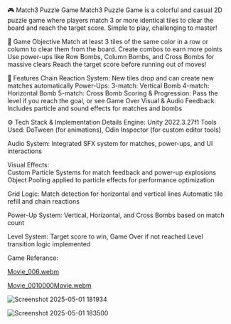 🎮 Match3 Puzzle Game
Match3 Puzzle Game is a colorful and casual 2D puzzle game where players match 3 or more identical tiles to clear the board and reach the target score. Simple to play, challenging to master!

🎯 Game Objective
Match at least 3 tiles of the same color in a row or column to clear them from the board.
Create combos to earn more points
Use power-ups like Row Bombs, Column Bombs, and Cross Bombs for massive clears
Reach the target score before running out of moves!

🚀 Features
Chain Reaction System: New tiles drop and can create new matches automatically
Power-Ups:
3-match: Vertical Bomb
4-match: Horizontal Bomb
5-match: Cross Bomb
Scoring & Progression: Pass the level if you reach the goal, or see Game Over
Visual & Audio Feedback: Includes particle and sound effects for matches and bombs

⚙️ Tech Stack & Implementation Details
Engine: Unity 2022.3.27f1
Tools Used: DoTween (for animations), Odin Inspector (for custom editor tools)

Audio System: Integrated SFX system for matches, power-ups, and UI interactions

Visual Effects:                              
Custom Particle Systems for match feedback and power-up explosions
Object Pooling applied to particle effects for performance optimization

Grid Logic:
Match detection for horizontal and vertical lines
Automatic tile refill and chain reactions

Power-Up System:
Vertical, Horizontal, and Cross Bombs based on match count

Level System:
Target score to win, Game Over if not reached
Level transition logic implemented

Game Referance:

[Movie_006.webm](https://github.com/user-attachments/assets/22b4acc3-563d-4240-8eb7-cc726b3777d6)


[Movie_0010000Movie.webm](https://github.com/user-attachments/assets/26fa5572-f059-4b01-a59f-fff56fc20960)


![Screenshot 2025-05-01 181934](https://github.com/user-attachments/assets/a6d8bd27-11fa-4304-9eb5-1746e6a6a903)

![Screenshot 2025-05-01 183500](https://github.com/user-attachments/assets/44208b66-b32c-4088-b381-b86560d1ac7d)
